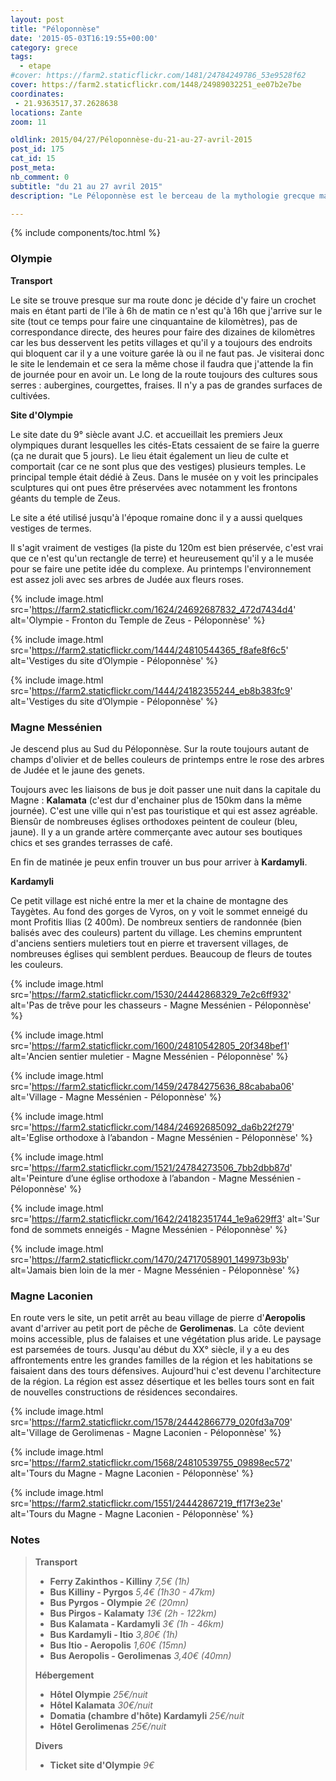 ```yaml
---
layout: post
title: "Péloponnèse"
date: '2015-05-03T16:19:55+00:00'
category: grece
tags:
  - etape
#cover: https://farm2.staticflickr.com/1481/24784249786_53e9528f62
cover: https://farm2.staticflickr.com/1448/24989032251_ee07b2e7be
coordinates:
 - 21.9363517,37.2628638
locations: Zante
zoom: 11

oldlink: 2015/04/27/Péloponnèse-du-21-au-27-avril-2015
post_id: 175
cat_id: 15
post_meta:
nb_comment: 0
subtitle: "du 21 au 27 avril 2015"
description: "Le Péloponnèse est le berceau de la mythologie grecque mais également une belle nature."

---
```


{% include components/toc.html %}

### Olympie



**Transport**



Le site se trouve presque sur ma route donc je décide d'y faire un crochet mais en étant parti de l'île à 6h de matin ce n'est qu'à 16h que j'arrive sur le site (tout ce temps pour faire une cinquantaine de kilomètres), pas de correspondance directe, des heures pour faire des dizaines de kilomètres car les bus desservent les petits villages et qu'il y a toujours des endroits qui bloquent car il y a une voiture garée là ou il ne faut pas. Je visiterai donc le site le lendemain et ce sera la même chose il faudra que j'attende la fin de journée pour en avoir un. Le long de la route toujours des cultures sous serres : aubergines, courgettes, fraises. Il n'y a pas de grandes surfaces de cultivées.



**Site d'Olympie**



Le site date du 9° siècle avant J.C. et accueillait les premiers Jeux olympiques durant lesquelles les cités-Etats cessaient de se faire la guerre (ça ne durait que 5 jours). Le lieu était également un lieu de culte et comportait (car ce ne sont plus que des vestiges) plusieurs temples. Le principal temple était dédié à Zeus. Dans le musée on y voit les principales sculptures qui ont pues être préservées avec notamment les frontons géants du temple de Zeus.



Le site a été utilisé jusqu'à l'époque romaine donc il y a aussi quelques vestiges de termes.



Il s'agit vraiment de vestiges (la piste du 120m est bien préservée, c'est vrai que ce n'est qu'un rectangle de terre) et heureusement qu'il y a le musée pour se faire une petite idée du complexe. Au printemps l'environnement est assez joli avec ses arbres de Judée aux fleurs roses.


{% include image.html
  src='https://farm2.staticflickr.com/1624/24692687832_472d7434d4'
  alt='Olympie - Fronton du Temple de Zeus - Péloponnèse'
%}


{% include image.html
  src='https://farm2.staticflickr.com/1444/24810544365_f8afe8f6c5'
  alt='Vestiges du site d’Olympie - Péloponnèse'
%}

{% include image.html
  src='https://farm2.staticflickr.com/1444/24182355244_eb8b383fc9'
  alt='Vestiges du site d’Olympie - Péloponnèse'
%}


### Magne Messénien



Je descend plus au Sud du Péloponnèse. Sur la route toujours autant de champs d'olivier et de belles couleurs de printemps entre le rose des arbres de Judée et le jaune des genets.



Toujours avec les liaisons de bus je doit passer une nuit dans la capitale du Magne : **Kalamata** (c'est dur d'enchainer plus de 150km dans la même journée). C'est une ville qui n'est pas touristique et qui est assez agréable. Biensûr de nombreuses églises orthodoxes peintent de couleur (bleu, jaune). Il y a un grande artère commerçante avec autour ses boutiques chics et ses grandes terrasses de café.



En fin de matinée je peux enfin trouver un bus pour arriver à **Kardamyli**.



**Kardamyli**



Ce petit village est niché entre la mer et la chaine de montagne des Taygètes. Au fond des gorges de Vyros, on y voit le sommet enneigé du mont Profitis Ilias (2 400m). De nombreux sentiers de randonnée (bien balisés avec des couleurs) partent du village. Les chemins empruntent d'anciens sentiers muletiers tout en pierre et traversent villages, de nombreuses églises qui semblent perdues. Beaucoup de fleurs de toutes les couleurs.


{% include image.html
  src='https://farm2.staticflickr.com/1530/24442868329_7e2c6ff932'
  alt='Pas de trêve pour les chasseurs - Magne Messénien - Péloponnèse'
%}

{% include image.html
  src='https://farm2.staticflickr.com/1600/24810542805_20f348bef1'
  alt='Ancien sentier muletier - Magne Messénien - Péloponnèse'
%}

{% include image.html
  src='https://farm2.staticflickr.com/1459/24784275636_88cababa06'
  alt='Village - Magne Messénien - Péloponnèse'
%}


{% include image.html
  src='https://farm2.staticflickr.com/1484/24692685092_da6b22f279'
  alt='Eglise orthodoxe à l’abandon - Magne Messénien - Péloponnèse'
%}

{% include image.html
  src='https://farm2.staticflickr.com/1521/24784273506_7bb2dbb87d'
  alt='Peinture d’une église orthodoxe à l’abandon - Magne Messénien - Péloponnèse'
%}

{% include image.html
  src='https://farm2.staticflickr.com/1642/24182351744_1e9a629ff3'
  alt='Sur fond de sommets enneigés - Magne Messénien - Péloponnèse'
%}


{% include image.html
  src='https://farm2.staticflickr.com/1470/24717058901_149973b93b'
  alt='Jamais bien loin de la mer - Magne Messénien - Péloponnèse'
%}


### Magne Laconien



En route vers le site, un petit arrêt au beau village de pierre d'**Aeropolis** avant d'arriver au petit port de pêche de **Gerolimenas**. La  côte devient moins accessible, plus de falaises et une végétation plus aride. Le paysage est parsemées de tours. Jusqu'au début du XX° siècle, il y a eu des affrontements entre les grandes familles de la région et les habitations se faisaient dans des tours défensives. Aujourd'hui c'est devenu l'architecture de la région. La région est assez désertique et les belles tours sont en fait de nouvelles constructions de résidences secondaires.



{% include image.html
  src='https://farm2.staticflickr.com/1578/24442866779_020fd3a709'
  alt='Village de Gerolimenas - Magne Laconien - Péloponnèse'
%}



{% include image.html
  src='https://farm2.staticflickr.com/1568/24810539755_09898ec572'
  alt='Tours du Magne - Magne Laconien - Péloponnèse'
%}


{% include image.html
  src='https://farm2.staticflickr.com/1551/24442867219_ff17f3e23e'
  alt='Tours du Magne - Magne Laconien - Péloponnèse'
%}


### Notes

>**Transport**
>
>- **Ferry Zakinthos - Killiny** *7,5€ (1h)*
>- **Bus Killiny - Pyrgos** *5,4€ (1h30 - 47km)*
>- **Bus Pyrgos - Olympie** *2€ (20mn)*
>- **Bus Pirgos - Kalamaty** *13€ (2h - 122km)*
>- **Bus Kalamata - Kardamyli** *3€ (1h - 46km)*
>- **Bus Kardamyli - Itio** *3,80€ (1h)*
>- **Bus Itio - Aeropolis** *1,60€ (15mn)*
>- **Bus Aeropolis - Gerolimenas** *3,40€ (40mn)*
>
>**Hébergement**
>
>- **Hôtel Olympie** *25€/nuit*
>- **Hôtel Kalamata** *30€/nuit*
>- **Domatia (chambre d'hôte) Kardamyli** *25€/nuit*
>- **Hôtel Gerolimenas** *25€/nuit*
>
>**Divers**
>  
>- **Ticket site d'Olympie** *9€*
>
